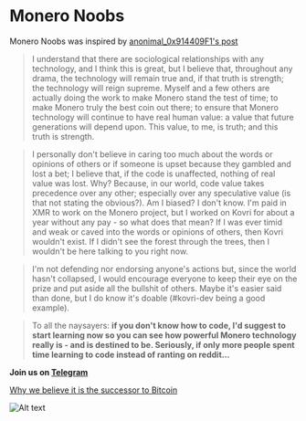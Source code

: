 # Monero Noobs

Monero Noobs was inspired by [anonimal_0x914409F1's post](https://www.reddit.com/r/Monero/comments/6de6gx/opinion_why_im_holding_xmr_and_will_continue_to/)

>I understand that there are sociological relationships with any technology, and I think this is great, but I believe that, throughout any drama, the technology will remain true and, if that truth is strength; the technology will reign supreme. Myself and a few others are actually doing the work to make Monero stand the test of time; to make Monero truly the best coin out there; to ensure that Monero technology will continue to have real human value: a value that future generations will depend upon. This value, to me, is truth; and this truth is strength.

>I personally don't believe in caring too much about the words or opinions of others or if someone is upset because they gambled and lost a bet; I believe that, if the code is unaffected, nothing of real value was lost. Why? Because, in our world, code value takes precedence over any other; especially over any speculative value (is that not stating the obvious?). Am I biased? I don't know. I'm paid in XMR to work on the Monero project, but I worked on Kovri for about a year without any pay - so what does that mean? If I was ever timid and weak or caved into the words or opinions of others, then Kovri wouldn't exist. If I didn't see the forest through the trees, then I wouldn't be here talking to you right now.

>I'm not defending nor endorsing anyone's actions but, since the world hasn't collapsed, I would encourage everyone to keep their eye on the prize and put aside all the bullshit of others. Maybe it's easier said than done, but I do know it's doable (#kovri-dev being a good example).

>To all the naysayers: **if you don't know how to code, I'd suggest to start learning now so you can see how powerful Monero technology really is - and is destined to be. Seriously, if only more people spent time learning to code instead of ranting on reddit...**

**Join us on [Telegram](https://t.me/moneronoobs)**

[Why we believe it is the successor to Bitcoin](https://www.monero.how/why-monero-vs-bitcoin)

![Alt text](https://www.monero.how/monero-infographic.jpg "What is the monero blockchain?")
